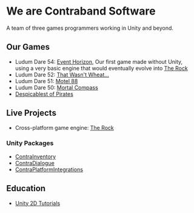 # We are Contraband Software

A team of three games programmers working in Unity and beyond.

## Our Games

- Ludum Dare 54: [Event Horizon](https://github.com/Contraband-Software/LudumDare54), Our first game made without Unity, using a very basic engine that would eventually evolve into [The Rock](https://github.com/Contraband-Software/Rock)
- Ludum Dare 52: [That Wasn't Wheat...](https://github.com/Contraband-Software/LudumDare52)
- Ludum Dare 51: [Motel 88](https://github.com/Contraband-Software/LudumDare51)
- Ludum Dare 50: [Mortal Compass](https://github.com/Contraband-Software/LudumDare50)
- [Despicablest of Pirates](https://contraband.software/pirate-face-off/game)

## Live Projects

- Cross-platform game engine: [The Rock](https://github.com/Contraband-Software/Rock)

### Unity Packages

- [ContraInventory](https://github.com/Contraband-Software/ContraInventory)
- [ContraDialogue](https://github.com/Contraband-Software/ContraDialogue)
- [ContraPlatformIntegrations](https://github.com/Contraband-Software/ContraPlatformIntegrations)

## Education

- [Unity 2D Tutorials](https://github.com/Contraband-Software/Unity2D-Tutorial)
